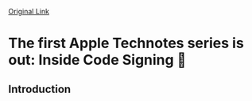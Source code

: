 [Original Link](https://twitter.com/zntfdr/status/1521837159224815616)

# The first Apple Technotes series is out: Inside Code Signing 🎉
## Introduction
